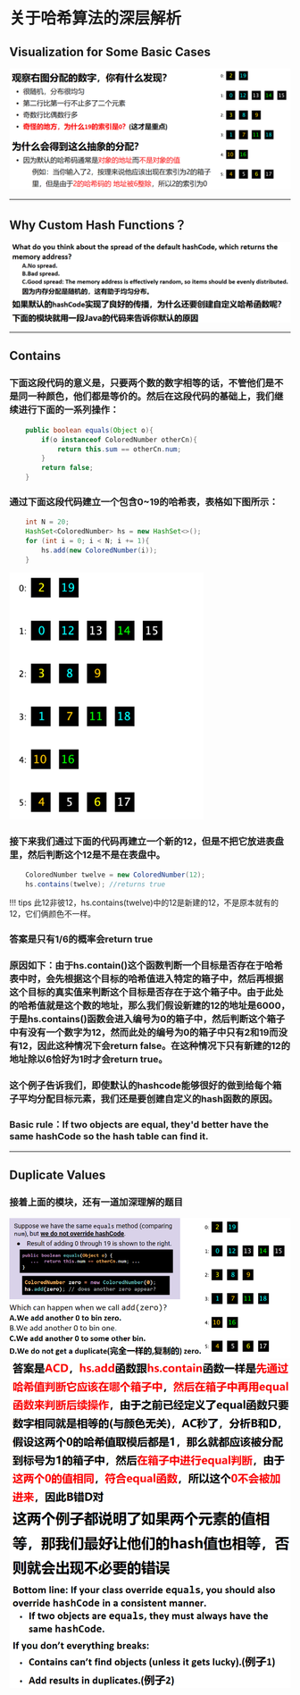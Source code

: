 # 关于哈希算法的深层解析
## Visualization for Some Basic Cases
![](附件/Pasted%20image%2020251005225813.png)

---

## Why Custom Hash Functions？
![](附件/Pasted%20image%2020251005230107.png)

---

## Contains
### 下面这段代码的意义是，只要两个数的数字相等的话，不管他们是不是同一种颜色，他们都是等价的。然后在这段代码的基础上，我们继续进行下面的一系列操作：
```java
    public boolean equals(Object o){
        if(o instanceof ColoredNumber otherCn){
            return this.sum == otherCn.num;
        }
        return false;
    }
```

### 通过下面这段代码建立一个包含0~19的哈希表，表格如下图所示：
```java
    int N = 20;
    HashSet<ColoredNumber> hs = new HashSet<>();
    for (int i = 0; i < N; i += 1){
        hs.add(new ColoredNumber(i));
    }
```
![](附件/Pasted%20image%2020251005231117.png)

### 接下来我们通过下面的代码再建立一个新的12，但是不把它放进表盘里，然后判断这个12是不是在表盘中。
```java
    ColoredNumber twelve = new ColoredNumber(12);
    hs.contains(twelve); //returns true
```
!!! tips
    此12非彼12，hs.contains(twelve)中的12是新建的12，不是原本就有的12，它们俩颜色不一样。
### 答案是只有$1/6$的概率会return true
### 原因如下：由于hs.contain()这个函数判断一个目标是否存在于哈希表中时，会先根据这个目标的哈希值进入特定的箱子中，然后再根据这个目标的真实值来判断这个目标是否存在于这个箱子中。由于此处的哈希值就是这个数的地址，那么我们假设新建的12的地址是6000，于是hs.contains()函数会进入编号为0的箱子中，然后判断这个箱子中有没有一个数字为12，然而此处的编号为0的箱子中只有2和19而没有12，因此这种情况下会return false。在这种情况下只有新建的12的地址除以6恰好为1时才会return true。
### 这个例子告诉我们，即使默认的hashcode能够很好的做到给每个箱子平均分配目标元素，我们还是要创建自定义的hash函数的原因。
### Basic rule：If two objects are equal, they'd better have the same hashCode so the hash table can find it.

---

## Duplicate Values
### 接着上面的模块，还有一道加深理解的题目
![](附件/Pasted%20image%2020251005232859.png)
![](附件/Pasted%20image%2020251005233023.png)